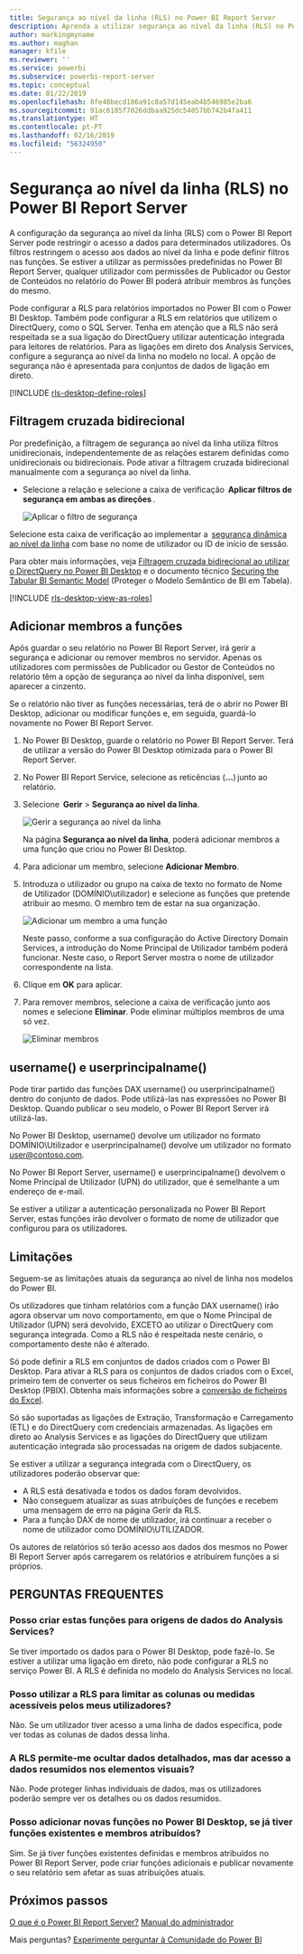 ```yaml
---
title: Segurança ao nível da linha (RLS) no Power BI Report Server
description: Aprenda a utilizar segurança ao nível da linha (RLS) no Power BI Report Server.
author: markingmyname
ms.author: maghan
manager: kfile
ms.reviewer: ''
ms.service: powerbi
ms.subservice: powerbi-report-server
ms.topic: conceptual
ms.date: 01/22/2019
ms.openlocfilehash: 8fe48becd106a91c0a57d145eab4b546985e2ba6
ms.sourcegitcommit: 91ac6185f7026ddbaa925dc54057bb742b4fa411
ms.translationtype: HT
ms.contentlocale: pt-PT
ms.lasthandoff: 02/16/2019
ms.locfileid: "56324950"
---
```

# <a name="row-level-security-rls-in-power-bi-report-server"></a>Segurança ao nível da linha (RLS) no Power BI Report Server

A configuração da segurança ao nível da linha (RLS) com o Power BI Report Server pode restringir o acesso a dados para determinados utilizadores. Os filtros restringem o acesso aos dados ao nível da linha e pode definir filtros nas funções.  Se estiver a utilizar as permissões predefinidas no Power BI Report Server, qualquer utilizador com permissões de Publicador ou Gestor de Conteúdos no relatório do Power BI poderá atribuir membros às funções do mesmo.    

Pode configurar a RLS para relatórios importados no Power BI com o Power BI Desktop. Também pode configurar a RLS em relatórios que utilizem o DirectQuery, como o SQL Server.  Tenha em atenção que a RLS não será respeitada se a sua ligação do DirectQuery utilizar autenticação integrada para leitores de relatórios. Para as ligações em direto dos Analysis Services, configure a segurança ao nível da linha no modelo no local. A opção de segurança não é apresentada para conjuntos de dados de ligação em direto. 

[!INCLUDE [rls-desktop-define-roles](../includes/rls-desktop-define-roles.md)]

## <a name="bidirectional-cross-filtering"></a>Filtragem cruzada bidirecional

Por predefinição, a filtragem de segurança ao nível da linha utiliza filtros unidirecionais, independentemente de as relações estarem definidas como unidirecionais ou bidirecionais. Pode ativar a filtragem cruzada bidirecional manualmente com a segurança ao nível da linha.

- Selecione a relação e selecione a caixa de verificação  **Aplicar filtros de segurança em ambas as direções** . 

    ![Aplicar o filtro de segurança](media/row-level-security-report-server/rls-apply-security-filter.png)

Selecione esta caixa de verificação ao implementar a  [segurança dinâmica ao nível da linha](https://docs.microsoft.com/sql/analysis-services/supplemental-lesson-implement-dynamic-security-by-using-row-filters) com base no nome de utilizador ou ID de início de sessão. 

Para obter mais informações, veja [Filtragem cruzada bidirecional ao utilizar o DirectQuery no Power BI Desktop](../desktop-bidirectional-filtering.md) e o documento técnico [Securing the Tabular BI Semantic Model](http://download.microsoft.com/download/D/2/0/D20E1C5F-72EA-4505-9F26-FEF9550EFD44/Securing%20the%20Tabular%20BI%20Semantic%20Model.docx) (Proteger o Modelo Semântico de BI em Tabela).

[!INCLUDE [rls-desktop-view-as-roles](../includes/rls-desktop-view-as-roles.md)]


## <a name="add-members-to-roles"></a>Adicionar membros a funções 

Após guardar o seu relatório no Power BI Report Server, irá gerir a segurança e adicionar ou remover membros no servidor. Apenas os utilizadores com permissões de Publicador ou Gestor de Conteúdos no relatório têm a opção de segurança ao nível da linha disponível, sem aparecer a cinzento.

 Se o relatório não tiver as funções necessárias, terá de o abrir no Power BI Desktop, adicionar ou modificar funções e, em seguida, guardá-lo novamente no Power BI Report Server. 

1. No Power BI Desktop, guarde o relatório no Power BI Report Server. Terá de utilizar a versão do Power BI Desktop otimizada para o Power BI Report Server.
2. No Power BI Report Service, selecione as reticências (**…**) junto ao relatório. 

3. Selecione  **Gerir** > **Segurança ao nível da linha**. 

     ![Gerir a segurança ao nível da linha](media/row-level-security-report-server/power-bi-report-server-rls-dialog.png)

    Na página **Segurança ao nível da linha**, poderá adicionar membros a uma função que criou no Power BI Desktop.

5. Para adicionar um membro, selecione **Adicionar Membro**.

1. Introduza o utilizador ou grupo na caixa de texto no formato de Nome de Utilizador (DOMÍNIO\utilizador) e selecione as funções que pretende atribuir ao mesmo. O membro tem de estar na sua organização.   

    ![Adicionar um membro a uma função](media/row-level-security-report-server/power-bi-report-server-add-members.png)

    Neste passo, conforme a sua configuração do Active Directory Domain Services, a introdução do Nome Principal de Utilizador também poderá funcionar. Neste caso, o Report Server mostra o nome de utilizador correspondente na lista.

1. Clique em **OK** para aplicar.   

8. Para remover membros, selecione a caixa de verificação junto aos nomes e selecione **Eliminar**.  Pode eliminar múltiplos membros de uma só vez. 

    ![Eliminar membros](media/row-level-security-report-server/power-bi-report-server-delete-members.png)


## <a name="username-and-userprincipalname"></a>username() e userprincipalname()

Pode tirar partido das funções DAX username() ou userprincipalname() dentro do conjunto de dados. Pode utilizá-las nas expressões no Power BI Desktop. Quando publicar o seu modelo, o Power BI Report Server irá utilizá-las.

No Power BI Desktop, username() devolve um utilizador no formato DOMÍNIO\Utilizador e userprincipalname() devolve um utilizador no formato user@contoso.com.

No Power BI Report Server, username() e userprincipalname() devolvem o Nome Principal de Utilizador (UPN) do utilizador, que é semelhante a um endereço de e-mail.

Se estiver a utilizar a autenticação personalizada no Power BI Report Server, estas funções irão devolver o formato de nome de utilizador que configurou para os utilizadores.  

## <a name="limitations"></a>Limitações 

Seguem-se as limitações atuais da segurança ao nível de linha nos modelos do Power BI. 

Os utilizadores que tinham relatórios com a função DAX username() irão agora observar um novo comportamento, em que o Nome Principal de Utilizador (UPN) será devolvido, EXCETO ao utilizar o DirectQuery com segurança integrada.  Como a RLS não é respeitada neste cenário, o comportamento deste não é alterado.

Só pode definir a RLS em conjuntos de dados criados com o Power BI Desktop. Para ativar a RLS para os conjuntos de dados criados com o Excel, primeiro tem de converter os seus ficheiros em ficheiros do Power BI Desktop (PBIX). Obtenha mais informações sobre a [conversão de ficheiros do Excel](../desktop-import-excel-workbooks.md).

Só são suportadas as ligações de Extração, Transformação e Carregamento (ETL) e do DirectQuery com credenciais armazenadas. As ligações em direto ao Analysis Services e as ligações do DirectQuery que utilizam autenticação integrada são processadas na origem de dados subjacente. 

Se estiver a utilizar a segurança integrada com o DirectQuery, os utilizadores poderão observar que:
- A RLS está desativada e todos os dados foram devolvidos.
- Não conseguem atualizar as suas atribuições de funções e recebem uma mensagem de erro na página Gerir da RLS.
- Para a função DAX de nome de utilizador, irá continuar a receber o nome de utilizador como DOMÍNIO\UTILIZADOR. 

Os autores de relatórios só terão acesso aos dados dos mesmos no Power BI Report Server após carregarem os relatórios e atribuírem funções a si próprios. 

 

## <a name="faq"></a>PERGUNTAS FREQUENTES 

### <a name="can-i-create-these-roles-for-analysis-services-data-sources"></a>Posso criar estas funções para origens de dados do Analysis Services? 

Se tiver importado os dados para o Power BI Desktop, pode fazê-lo. Se estiver a utilizar uma ligação em direto, não pode configurar a RLS no serviço Power BI. A RLS é definida no modelo do Analysis Services no local. 

### <a name="can-i-use-rls-to-limit-the-columns-or-measures-accessible-by-my-users"></a>Posso utilizar a RLS para limitar as colunas ou medidas acessíveis pelos meus utilizadores? 

Não. Se um utilizador tiver acesso a uma linha de dados específica, pode ver todas as colunas de dados dessa linha. 

### <a name="does-rls-let-me-hide-detailed-data-but-give-access-to-data-summarized-in-visuals"></a>A RLS permite-me ocultar dados detalhados, mas dar acesso a dados resumidos nos elementos visuais? 

Não. Pode proteger linhas individuais de dados, mas os utilizadores poderão sempre ver os detalhes ou os dados resumidos. 

### <a name="can-i-add-new-roles-in-power-bi-desktop-if-i-already-have-existing-roles-and-members-assigned"></a>Posso adicionar novas funções no Power BI Desktop, se já tiver funções existentes e membros atribuídos? 

Sim. Se já tiver funções existentes definidas e membros atribuídos no Power BI Report Server, pode criar funções adicionais e publicar novamente o seu relatório sem afetar as suas atribuições atuais. 
 

## <a name="next-steps"></a>Próximos passos

[O que é o Power BI Report Server?](get-started.md) 
[Manual do administrador](admin-handbook-overview.md)  

Mais perguntas? [Experimente perguntar à Comunidade do Power BI](https://community.powerbi.com/)